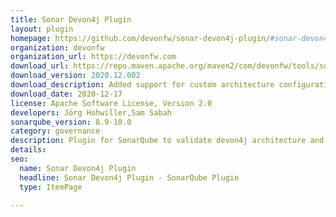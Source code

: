 ```yaml
---
title: Sonar Devon4j Plugin
layout: plugin
homepage: https://github.com/devonfw/sonar-devon4j-plugin/#sonar-devon4j-plugin
organization: devonfw
organization_url: https://devonfw.com
download_url: https://repo.maven.apache.org/maven2/com/devonfw/tools/sonar-devon4j-plugin/2020.12.002/sonar-devon4j-plugin-2020.12.002.jar
download_version: 2020.12.002
download_description: Added support for custom architecture configurations, additional rules checking the correct use of third-party libraries as well as multiple bug fixes and minor improvements.
download_date: 2020-12-17
license: Apache Software License, Version 2.0
developers: Jörg Hohwiller,Sam Sabah
sonarqube_version: 8.9-10.0
category: governance
description: Plugin for SonarQube to validate devon4j architecture and conventions.
details: 
seo:
  name: Sonar Devon4j Plugin
  headline: Sonar Devon4j Plugin - SonarQube Plugin
  type: ItemPage

---
```

